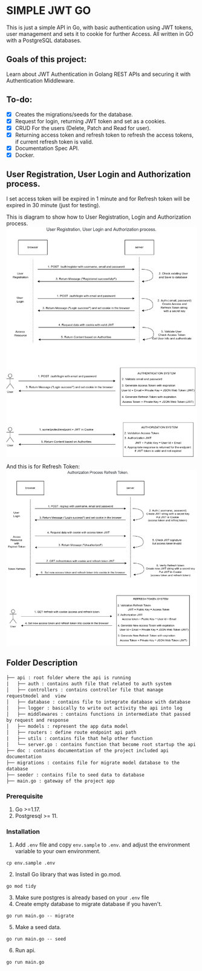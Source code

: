 # SIMPLE JWT GO

This is just a simple API in Go, with basic authentication using JWT tokens, user management and sets it to cookie for further Access. All written in GO with a PostgreSQL databases.

## Goals of this project:

Learn about JWT Authentication in Golang REST APIs and securing it with Authentication Middleware.

## To-do:

- [x] Creates the migrations/seeds for the database.
- [x] Request for login, returning JWT token and set as a cookies.
- [x] CRUD For the users (Delete, Patch and Read for user).
- [x] Returning access token and refresh token to refresh the access tokens, if current refresh token is valid.
- [x] Documentation Spec API.
- [x] Docker.

## User Registration, User Login and Authorization process.
I set access token will be expired in 1 minute and for Refresh token will be expired in 30 minute (just for testing).

This is diagram to show how to User Registration, Login and Authorization process.
![jwt-authentication-flow](https://github.com/hafiztsalavin/simple-jwt-go/blob/main/docs/documentation/token_generate.png)

And this is for Refresh Token:
![refresh-token-jwt-flow](https://github.com/hafiztsalavin/simple-jwt-go/blob/main/docs//documentation/refresh_token.png)


## Folder Description

```
├── api : root folder where the api is running
|   ├── auth : contains auth file that related to auth system
│   ├── controllers : contains controller file that manage requestmodel and  view
│   ├── database : contains file to integrate database with database
│   ├── logger : basically to write out activity the api into log
│   ├── middlewares : contains functions in intermediate that passed by request and response
│   ├── models : represent the app data model
│   ├── routers : define route endpoint api path
|   ├── utils : contains file that help other function
│   └── server.go : contains function that become root startup the api
├── doc : contains documentation of the project included api documentation
├── migrations : contains file for migrate model database to the database
├── seeder : contains file to seed data to database
├── main.go : gateway of the project app
```

### Prerequisite
1. Go >=1.17.
2. Postgresql >= 11.

### Installation

1. Add `.env` file and copy `env.sample` to `.env`. and adjust the environment variable to your own environment.
```
cp env.sample .env
```
2. Install Go library that was listed in go.mod. 
```
go mod tidy
```
3. Make sure postgres is already based on your `.env` file
4. Create empty database to migrate database if you haven't. 
```
go run main.go -- migrate
```
5. Make a seed data. 
```
go run main.go -- seed
```
6. Run api.
```
go run main.go
```